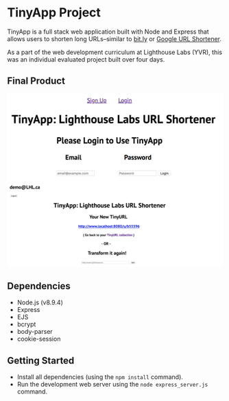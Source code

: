 # TinyApp Project

TinyApp is a full stack web application built with Node and Express that allows users to shorten long URLs–similar to [bit.ly](https://bitly.com/) or [Google URL Shortener](https://goo.gl/).

As a part of the web development curriculum at Lighthouse Labs (YVR), this was an individual evaluated project built over four days.

## Final Product
!["Login Page"](https://github.com/MonajiLee/tiny-app/blob/master/docs/login-page.png)
!["New and/or Edit URL Page"](https://github.com/MonajiLee/tiny-app/blob/master/docs/new-URL-page.png)

## Dependencies

* Node.js (v8.9.4)
* Express
* EJS
* bcrypt
* body-parser
* cookie-session

## Getting Started

* Install all dependencies (using the `npm install` command).
* Run the development web server using the `node express_server.js` command.